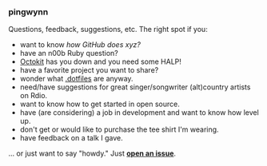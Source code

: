 ### pingwynn

Questions, feedback, suggestions, etc. The right spot if you:

- want to know _how GitHub does xyz?_
- have an n00b Ruby question? 
- [Octokit][] has you down and you need some HALP!
- have a favorite project you want to share?
- wonder what [.dotfiles][] are anyway.
- need/have suggestions for great singer/songwriter (alt)country artists on Rdio.
- want to know how to get started in open source.
- have (are considering) a job in development and want to know how level up.
- don't get or would like to purchase the tee shirt I'm wearing.
- have feedback on a talk I gave.

... or just want to say "howdy." Just [**open an issue**][issue].

[Octokit]: https://github.com/octokit/octokit.rb
[.dotfiles]: http://dotfiles.github.io
[issue]: https://github.com/pengwynn/pingwynn/issues
